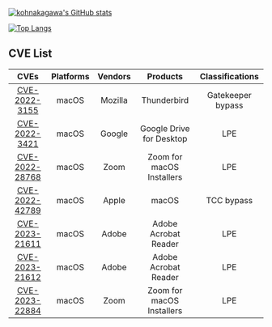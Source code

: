 [![kohnakagawa's GitHub stats](https://github-readme-stats.vercel.app/api?username=kohnakagawa&count_private=true&show_icons=true)](https://github.com/anuraghazra/github-readme-stats)

[![Top Langs](https://github-readme-stats.vercel.app/api/top-langs/?username=kohnakagawa&hide=assembly)](https://github.com/anuraghazra/github-readme-stats)

## CVE List

|CVEs|Platforms|Vendors|Products|Classifications|
|:--:|:--:|:--:|:--:|:--:|
|[CVE-2022-3155](https://www.mozilla.org/en-US/security/advisories/mfsa2022-42/)|macOS|Mozilla|Thunderbird|Gatekeeper bypass|
|[CVE-2022-3421](https://support.google.com/a/answer/7577057)|macOS|Google|Google Drive for Desktop|LPE|
|[CVE-2022-28768](https://explore.zoom.us/en/trust/security/security-bulletin/)|macOS|Zoom|Zoom for macOS Installers|LPE|
|[CVE-2022-42789](https://support.apple.com/ja-jp/HT213488)|macOS|Apple|macOS|TCC bypass|
|[CVE-2023-21611](https://helpx.adobe.com/security/products/acrobat/apsb23-01.html)|macOS|Adobe|Adobe Acrobat Reader|LPE|
|[CVE-2023-21612](https://helpx.adobe.com/security/products/acrobat/apsb23-01.html)|macOS|Adobe|Adobe Acrobat Reader|LPE|
|[CVE-2023-22884](https://explore.zoom.us/en/trust/security/security-bulletin/)|macOS|Zoom|Zoom for macOS Installers|LPE|
